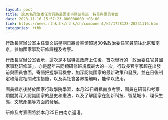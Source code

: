 ```yaml
---
layout: post
title: 逾30名政治委任官員將赴國家事務研修班　特首與團員會面
date: 2023-11-16 15:57:23.000000000 +08:00
link: https://news.rthk.hk/rthk/ch/component/k2/1728128-20231116.htm
categories: rthk
---
```


行政長官辦公室主任葉文娟星期日將會率領超過30名政治委任官員前往北京和南京，參加國家事務研修課程及考察。

行政長官辦公室表示，這次是本屆特區政府上任後，首次舉行的「政治委任官員國家事務研修班」，亦是歷年來同類研修班規模最大的一次。行政長官李家超在出發前與團員會面，寄語把握學習機會，加深認識國家的最新政策和發展，並在日後制定和落實相關政策措施，以及與社會各界接觸時，能學以致用。

團員抵京後將於國家行政學院學習，本月23日轉抵南京考察，團員在研習和考察期間將深入認識國家的歷史和憲法，以及了解國家在創新科技、智慧城市、環保生態、文旅產業等方面的發展。

研修及考察團將於本月25日由南京返港。
